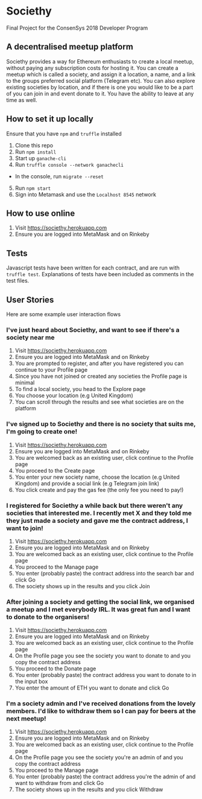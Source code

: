 # Societhy
Final Project for the ConsenSys 2018 Developer Program

## A decentralised meetup platform
Societhy provides a way for Ethereum enthusiasts to create a local meetup, without
paying any subscription costs for hosting it. You can create a meetup which is called a society,
and assign it a location, a name, and a link to the groups preferred social platform (Telegram etc).
You can also explore existing societies by location, and if there is one you would like to be a part
of you can join in and event donate to it. You have the ability to leave at any time as well.

## How to set it up locally

Ensure that you have `npm` and `truffle` installed

1. Clone this repo
2. Run `npm install`
3. Start up `ganache-cli`
4. Run `truffle console --network ganachecli`
- In the console, run `migrate --reset`
5. Run `npm start`
6. Sign into Metamask and use the `Localhost 8545` network

## How to use online

1. Visit https://societhy.herokuapp.com
2. Ensure you are logged into MetaMask and on Rinkeby

## Tests

Javascript tests have been written for each contract, and are run with `truffle test`.
Explanations of tests have been included as comments in the test files.

## User Stories

Here are some example user interaction flows

### I've just heard about Societhy, and want to see if there's a society near me

1. Visit https://societhy.herokuapp.com
2. Ensure you are logged into MetaMask and on Rinkeby
3. You are prompted to register, and after you have registered you can continue to your Profile page
4. Since you have not joined or created any societies the Profile page is minimal
5. To find a local society, you head to the Explore page
6. You choose your location (e.g United Kingdom)
7. You can scroll through the results and see what societies are on the platform

### I've signed up to Societhy and there is no society that suits me, I'm going to create one!

1. Visit https://societhy.herokuapp.com
2. Ensure you are logged into MetaMask and on Rinkeby
3. You are welcomed back as an existing user, click continue to the Profile page
4. You proceed to the Create page
5. You enter your new society name, choose the location (e.g United Kingdom) and provide a social link (e.g Telegram join link)
6. You click create and pay the gas fee (the only fee you need to pay!)

### I registered for Societhy a while back but there weren't any societies that interested me. I recently met X and they told me they just made a society and gave me the contract address, I want to join!

1. Visit https://societhy.herokuapp.com
2. Ensure you are logged into MetaMask and on Rinkeby
3. You are welcomed back as an existing user, click continue to the Profile page
4. You proceed to the Manage page
5. You enter (probably paste) the contract address into the search bar and click Go
6. The society shows up in the results and you click Join

### After joining a society and getting the social link, we organised a meetup and I met everybody IRL. It was great fun and I want to donate to the organisers!

1. Visit https://societhy.herokuapp.com
2. Ensure you are logged into MetaMask and on Rinkeby
3. You are welcomed back as an existing user, click continue to the Profile page
4. On the Profile page you see the society you want to donate to and you copy the contract address
5. You proceed to the Donate page
6. You enter (probably paste) the contract address you want to donate to in the input box
7. You enter the amount of ETH you want to donate and click Go

### I'm a society admin and I've received donations from the lovely members. I'd like to withdraw them so I can pay for beers at the next meetup!

1. Visit https://societhy.herokuapp.com
2. Ensure you are logged into MetaMask and on Rinkeby
3. You are welcomed back as an existing user, click continue to the Profile page
4. On the Profile page you see the society you're an admin of and you copy the contract address
5. You proceed to the Manage page
6. You enter (probably paste) the contract address you're the admin of and want to withdraw from and click Go
7. The society shows up in the results and you click Withdraw
